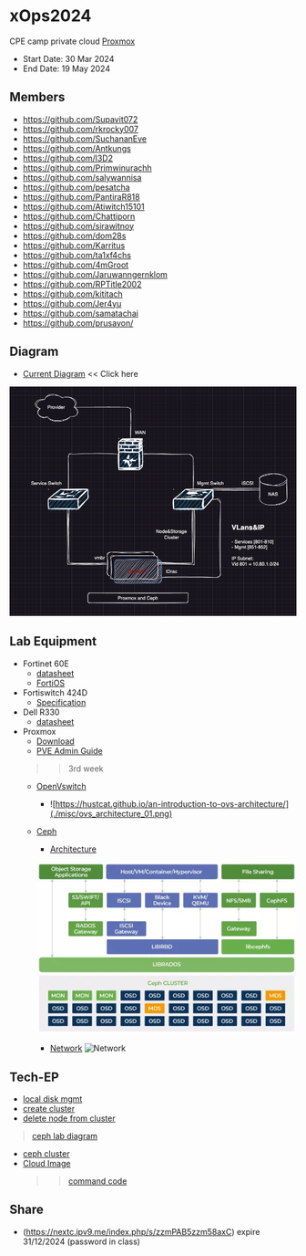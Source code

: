 # xOps2024
 CPE camp private cloud [Proxmox](https://www.proxmox.com/en/proxmox-virtual-environment/features)
 - Start Date: 30 Mar 2024
 - End Date: 19 May 2024

 ## Members
 - https://github.com/Supavit072
 - https://github.com/rkrocky007
 - https://github.com/SuchananEve
 - https://github.com/Antkungs
 - https://github.com/l3D2
 - https://github.com/Primwinurachh
 - https://github.com/salywannisa
 - https://github.com/pesatcha
 - https://github.com/PantiraR818
 - https://github.com/Atiwitch15101
 - https://github.com/Chattiporn
 - https://github.com/sirawitnoy
 - https://github.com/dom28s
 - https://github.com/Karritus
 - https://github.com/ta1xf4chs
 - https://github.com/4mGroot
 - https://github.com/Jaruwanngernklom
 - https://github.com/RPTitle2002
 - https://github.com/kititach
 - https://github.com/Jer4yu
 - https://github.com/samatachai
 - https://github.com/prusayon/

## Diagram

- [Current Diagram](https://viewer.diagrams.net/?tags=%7B%7D&highlight=0000ff&edit=_blank&layers=1&nav=1&title=proxmox24.drawio#Uhttps%3A%2F%2Fraw.githubusercontent.com%2Fpitimon%2FxOps2024%2Fmain%2Fmisc%2Fproxmox24.drawio#%7B%22pageId%22%3A%22ztWUro-rzghUD-m8kAbv%22%7D) << Click here

![Diagram Lab](./misc/xOps_Dia01.png)

## Lab Equipment
- Fortinet 60E 
  - [datasheet](https://www.firewalls.com/pub/media/wysiwyg/datasheets/Fortinet/FG-FW-60E.pdf)
  - [FortiOS](https://docs.fortinet.com/product/fortigate/hardware)
- Fortiswitch 424D
  - [Specification](https://www.avfirewalls.com.au/FortiSwitch-424D.asp)
- Dell R330
  - [datasheet](https://i.dell.com/sites/csdocuments/Shared-Content_data-Sheets_Documents/en/aa/Dell_PowerEdge_R330_SpecSheet_final.pdf)
- Proxmox
  - [Download](https://www.proxmox.com/en/downloads)
  - [PVE Admin Guide](https://pve.proxmox.com/pve-docs/pve-admin-guide.html) 
  >> 3rd week 
  - [OpenVswitch](https://docs.openvswitch.org/en/latest/intro/what-is-ovs/)
    - ![https://hustcat.github.io/an-introduction-to-ovs-architecture/](./misc/ovs_architecture_01.png)
  
  - [Ceph](https://insujang.github.io/2020-08-30/introduction-to-ceph/)
    - [Architecture](https://docs.ceph.com/en/latest/architecture/)
    

    ![](./misc/Ceph-cluster_blog-storage.webp)
    - [Network](https://docs.ceph.com/en/quincy/rados/configuration/network-config-ref/)
    ![Network](https://docs.ceph.com/en/quincy/_images/ditaa-3bf285dacff79a5fe5eea8dd9ca2bd41baa26061.png)
  
## Tech-EP
- [local disk mgmt](https://www.loom.com/share/c29fabd6cdaf4325b36229faf555ceb4?sid=acb01e2e-b193-48d9-a227-ee720552fde1)
- [create cluster](https://www.loom.com/share/a1b90bcfd03140f188fcf1acc0e6e5bb?sid=14cb5774-2b1f-468b-b49a-5c8fb067b100)
- [delete node from cluster](https://www.loom.com/share/8585a75afff149e4b8fefcf045c973f8?sid=de60082b-316d-4813-9464-edbd694305c3)
> [ceph lab diagram](https://viewer.diagrams.net/?tags=%7B%7D&highlight=0000ff&edit=_blank&layers=1&nav=1&page-id=RCs6iucFKTKZFGCQFQhN&title=proxmox24.drawio#Uhttps%3A%2F%2Fraw.githubusercontent.com%2Fpitimon%2FxOps2024%2Fmain%2Fmisc%2Fproxmox24.drawio)
- [ceph cluster](https://www.loom.com/share/ba40543b964042ef9e260b9fa71b4d34?sid=d0e44c79-9930-4032-ab9e-7af5bfc5c1d9)
- [Cloud Image](https://www.loom.com/share/84a3720bc5584835a2ba0ebb757d4692?sid=45f6bff9-e140-4a13-a150-c085c0e37009)
  >> [command code](https://github.com/pitimon/xOps2024/tree/main/cloudImageDeploy)


## Share
- (https://nextc.ipv9.me/index.php/s/zzmPAB5zzm58axC) expire 31/12/2024 (password in class)